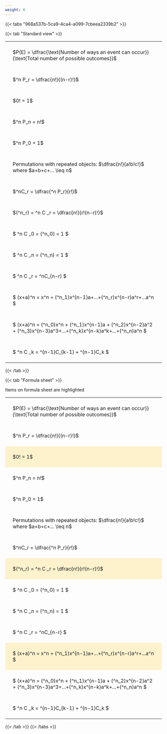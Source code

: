 ```yaml
---
weight: 6
---
```


{{< tabs "968a537b-5ca9-4ca4-a099-7cbeea2339b2" >}}

{{< tab "Standard view" >}}

<style type="text/css">
#T_ea097 th.col_heading {
  text-align: left;
  font-size: 1em;
}
#T_ea097 td {
  text-align: left;
  font-size: 1em;
  padding: 1.5em;
}
</style>
<table id="T_ea097">
  <thead>
  </thead>
  <tbody>
    <tr>
      <td id="T_ea097_row0_col0" class="data row0 col0" >$P(E) = \dfrac{\text{Number of ways an event can occur}}{\text{Total number of possible outcomes}}$</td>
    </tr>
    <tr>
      <td id="T_ea097_row1_col0" class="data row1 col0" >$^n P_r = \dfrac{n!}{(n-r)!}$</td>
    </tr>
    <tr>
      <td id="T_ea097_row2_col0" class="data row2 col0" >$0! = 1$</td>
    </tr>
    <tr>
      <td id="T_ea097_row3_col0" class="data row3 col0" >$^n P_n = n!$</td>
    </tr>
    <tr>
      <td id="T_ea097_row4_col0" class="data row4 col0" >$^n P_0 = 1$</td>
    </tr>
    <tr>
      <td id="T_ea097_row5_col0" class="data row5 col0" >Permutations with repeated objects: $\dfrac{n!}{a!b!c!}$ where $a+b+c+... \leq n$</td>
    </tr>
    <tr>
      <td id="T_ea097_row6_col0" class="data row6 col0" >$^nC_r = \dfrac{^n P_r}{r!}$</td>
    </tr>
    <tr>
      <td id="T_ea097_row7_col0" class="data row7 col0" >$(^n_r) = ^n C _r = \dfrac{n!}{r!(n-r)!}$</td>
    </tr>
    <tr>
      <td id="T_ea097_row8_col0" class="data row8 col0" >$ ^n C _0 = (^n_0) = 1 $</td>
    </tr>
    <tr>
      <td id="T_ea097_row9_col0" class="data row9 col0" >$ ^n C _n = (^n_n) = 1 $</td>
    </tr>
    <tr>
      <td id="T_ea097_row10_col0" class="data row10 col0" >$ ^n C _r = ^nC_{n-r} $</td>
    </tr>
    <tr>
      <td id="T_ea097_row11_col0" class="data row11 col0" >$ (x+a)^n = x^n + (^n_1)x^{n-1}a+...+(^n_r)x^{n-r}a^r+...a^n    $</td>
    </tr>
    <tr>
      <td id="T_ea097_row12_col0" class="data row12 col0" >$ (x+a)^n = (^n_0)x^n + (^n_1)x^{n-1}a + (^n_2)x^{n-2}a^2 + (^n_3)x^{n-3}a^3+...+(^n_k)x^{n-k}a^k+...+(^n_n)a^n $</td>
    </tr>
    <tr>
      <td id="T_ea097_row13_col0" class="data row13 col0" >$ ^n C _k = ^{n-1}C_{k-1} + ^{n-1}C_k $</td>
    </tr>
  </tbody>
</table>
{{< /tab >}}

{{< tab "Formula sheet" >}}

Items on formula sheet are highlighted 
<br>
<style type="text/css">
#T_eb9c1 th.col_heading {
  text-align: left;
  font-size: 1em;
}
#T_eb9c1 td {
  text-align: left;
  font-size: 1em;
  padding: 1.5em;
}
#T_eb9c1_row0_col0, #T_eb9c1_row1_col0, #T_eb9c1_row3_col0, #T_eb9c1_row4_col0, #T_eb9c1_row5_col0, #T_eb9c1_row6_col0, #T_eb9c1_row8_col0, #T_eb9c1_row9_col0, #T_eb9c1_row10_col0, #T_eb9c1_row12_col0, #T_eb9c1_row13_col0 {
  background-color: rgba(0,0,0,0);
}
#T_eb9c1_row2_col0, #T_eb9c1_row7_col0, #T_eb9c1_row11_col0 {
  background-color: rgba(255,194,10, 0.2);
}
</style>
<table id="T_eb9c1">
  <thead>
  </thead>
  <tbody>
    <tr>
      <td id="T_eb9c1_row0_col0" class="data row0 col0" >$P(E) = \dfrac{\text{Number of ways an event can occur}}{\text{Total number of possible outcomes}}$</td>
    </tr>
    <tr>
      <td id="T_eb9c1_row1_col0" class="data row1 col0" >$^n P_r = \dfrac{n!}{(n-r)!}$</td>
    </tr>
    <tr>
      <td id="T_eb9c1_row2_col0" class="data row2 col0" >$0! = 1$</td>
    </tr>
    <tr>
      <td id="T_eb9c1_row3_col0" class="data row3 col0" >$^n P_n = n!$</td>
    </tr>
    <tr>
      <td id="T_eb9c1_row4_col0" class="data row4 col0" >$^n P_0 = 1$</td>
    </tr>
    <tr>
      <td id="T_eb9c1_row5_col0" class="data row5 col0" >Permutations with repeated objects: $\dfrac{n!}{a!b!c!}$ where $a+b+c+... \leq n$</td>
    </tr>
    <tr>
      <td id="T_eb9c1_row6_col0" class="data row6 col0" >$^nC_r = \dfrac{^n P_r}{r!}$</td>
    </tr>
    <tr>
      <td id="T_eb9c1_row7_col0" class="data row7 col0" >$(^n_r) = ^n C _r = \dfrac{n!}{r!(n-r)!}$</td>
    </tr>
    <tr>
      <td id="T_eb9c1_row8_col0" class="data row8 col0" >$ ^n C _0 = (^n_0) = 1 $</td>
    </tr>
    <tr>
      <td id="T_eb9c1_row9_col0" class="data row9 col0" >$ ^n C _n = (^n_n) = 1 $</td>
    </tr>
    <tr>
      <td id="T_eb9c1_row10_col0" class="data row10 col0" >$ ^n C _r = ^nC_{n-r} $</td>
    </tr>
    <tr>
      <td id="T_eb9c1_row11_col0" class="data row11 col0" >$ (x+a)^n = x^n + (^n_1)x^{n-1}a+...+(^n_r)x^{n-r}a^r+...a^n    $</td>
    </tr>
    <tr>
      <td id="T_eb9c1_row12_col0" class="data row12 col0" >$ (x+a)^n = (^n_0)x^n + (^n_1)x^{n-1}a + (^n_2)x^{n-2}a^2 + (^n_3)x^{n-3}a^3+...+(^n_k)x^{n-k}a^k+...+(^n_n)a^n $</td>
    </tr>
    <tr>
      <td id="T_eb9c1_row13_col0" class="data row13 col0" >$ ^n C _k = ^{n-1}C_{k-1} + ^{n-1}C_k $</td>
    </tr>
  </tbody>
</table>
{{< /tab >}}
{{< /tabs >}}